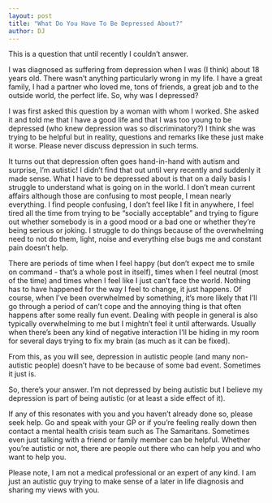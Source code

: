 ```yaml
---
layout: post
title: "What Do You Have To Be Depressed About?"
author: DJ
---
```


This is a question that until recently I couldn’t answer.

I was diagnosed as suffering from depression when I was (I think) about 18 years old. There wasn’t anything particularly wrong in my life. I have a great family, I had a partner who loved me, tons of friends, a great job and to the outside world, the perfect life. So, why was I depressed?

I was first asked this question by a woman with whom I worked. She asked it and told me that I have a good life and that I was too young to be depressed (who knew depression was so discriminatory?) I think she was trying to be helpful but in reality, questions and remarks like these just make it worse. Please never discuss depression in such terms.

It turns out that depression often goes hand-in-hand with autism and surprise, I’m autistic! I didn’t find that out until very recently and suddenly it made sense. What I have to be depressed about is that on a daily basis I struggle to understand what is going on in the world. I don’t mean current affairs although those are confusing to most people, I mean nearly everything. I find people confusing, I don’t feel like I fit in anywhere, I feel tired all the time from trying to be “socially acceptable” and trying to figure out whether somebody is in a good mood or a bad one or whether they’re being serious or joking. I struggle to do things because of the overwhelming need to not do them, light, noise and everything else bugs me and constant pain doesn’t help.

There are periods of time when I feel happy (but don’t expect me to smile on command - that’s a whole post in itself), times when I feel neutral (most of the time) and times when I feel like I just can’t face the world. Nothing has to have happened for the way I feel to change, it just happens. Of course, when I’ve been overwhelmed by something, it’s more likely that I’ll go through a period of can’t cope and the annoying thing is that often happens after some really fun event. Dealing with people in general is also typically overwhelming to me but I mightn’t feel it until afterwards. Usually when there’s been any kind of negative interaction I’ll be hiding in my room for several days trying to fix my brain (as much as it can be fixed).

From this, as you will see, depression in autistic people (and many non-autistic people) doesn’t have to be because of some bad event. Sometimes it just is.

So, there’s your answer. I’m not depressed by being autistic but I believe my depression is part of being autistic (or at least a side effect of it).

If any of this resonates with you and you haven’t already done so, please seek help. Go and speak with your GP or if you’re feeling really down then contact a mental health crisis team such as The Samaritans. Sometimes even just talking with a friend or family member can be helpful. Whether you’re autistic or not, there are people out there who can help you and who want to help you.

Please note, I am not a medical professional or an expert of any kind. I am just an autistic guy trying to make sense of a later in life diagnosis and sharing my views with you. 
